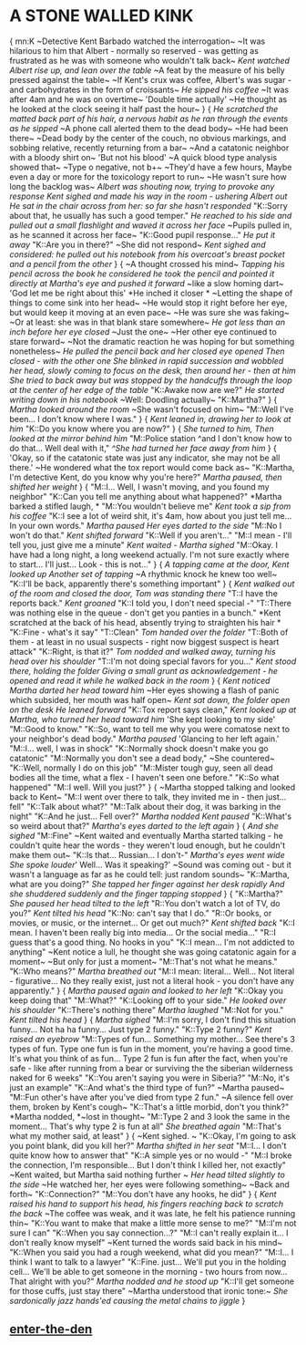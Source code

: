 # A STONE WALLED KINK
{
mn:K
~Detective Kent Barbado watched the interrogation~
~It was hilarious to him that Albert - normally so reserved - was getting as frustrated as he was with someone who wouldn't talk back~
*Kent watched Albert rise up, and lean over the table*
~A feat by the measure of his belly pressed against the table~
~If Kent's crux was coffee, Albert's was sugar - and carbohydrates in the form of croissants~
*He sipped his coffee*
~It was after 4am and he was on overtime~
'Double time actually'
~He thought as he looked at the clock seeing it half past the hour~
}
{
*He scratched the matted back part of his hair, a nervous habit as he ran through the events as he sipped*
~A phone call alerted them to the dead body~
~He had been there~
~Dead body by the center of the couch, no obvious markings, and sobbing relative, recently returning from a bar~
~And a catatonic neighbor with a bloody shirt on~
'But not his blood'
~A quick blood type analysis showed that~
~Type o negative, not b+~
~They'd have a few hours, Maybe even a day or more for the toxicology report to run~
~He wasn't sure how long the backlog was~
*Albert was shouting now, trying to provoke any response*
*Kent sighed and made his way in the room - ushering Albert out*
*He sat in the chair across from her: so far she hasn't responded*
"K::Sorry about that, he usually has such a good temper."
*He reached to his side and pulled out a small flashlight and waved it across her face*
~Pupils pulled in, as he scanned it across her face~
"K::Good pupil response..."
*He put it away*
"K::Are you in there?"
~She did not respond~
*Kent sighed and considered: he pulled out his notebook from his overcoat's breast pocket and a pencil from the other*
}
{
~A thought crossed his mind~
*Tapping his pencil across the book he considered* 
*he took the pencil and pointed it directly at Martha's eye and pushed it forward*
~like a slow homing dart~ 
'God let me be right about this' 
*He inched it closer *
~Letting the shape of things to come sink into her head~ 
~He would stop it right before her eye, but would keep it moving at an even pace~
~He was sure she was faking~
~Or at least: she was in that blank stare somewhere~
*He got less than an inch before her eye closed*
~Just the one~
~Her other eye continued to stare forward~
~Not the dramatic reaction he was hoping for but something nonetheless~
*He pulled the pencil back and her closed eye opened*
*Then closed - with the other one*
*She blinked in rapid succession and wobbled her head, slowly coming to focus on the desk, then around her - then at him* 
*She tried to back away but was stopped by the handcuffs through the loop at the center of her edge of the table*
"K::Awake now are we?"
*He started writing down in his notebook*
~Well: Doodling actually~
"K::Martha?"
}
{
*Martha looked around the room*
~She wasn't focused on him~
"M::Well I've been... 
I don't know where I was."
}
{
*Kent leaned in, drawing her to look at him*
"K::Do you know where you are now?"
}
{
*She turned to him, Then looked at the mirror behind him*
"M::Police station ^and I don't know how to do that... 
Well deal with it,"
*^She had turned her face away from him*
}
{
'Okay, so if the catatonic state was just any indicator, she may not be all there.'
~He wondered what the tox report would come back as~
"K::Martha, I'm detective Kent, do you know why you're here?"
*Martha paused, then shifted her weight*
}
{
"M::I... 
Well, I wasn't moving, and you found my neighbor"
"K::Can you tell me anything about what happened?"
*Martha barked a stifled laugh, *
"M::You wouldn't believe me"
*Kent took a sip from his coffee*
"K::I see a lot of weird shit, it's 4am, how about you just tell me... 
In your own words."
*Martha paused*
*Her eyes darted to the side*
"M::No I won't do that."
*Kent shifted forward*
"K::Well if you aren't..."
"M::I mean - I'll tell you, just give me a minute"
*Kent waited - Martha sighed*
"M::Okay. I have had a long night, a long weekend actually. 
I'm not sure exactly where to start... 
I'll just... 
Look - this is not..."
}
{
*A tapping came at the door, Kent looked up*
*Another set of tapping*
~A rhythmic knock he knew too well~
"K::I'll be back, apparently there's something important"
}
{
*Kent walked out of the room and closed the door, Tom was standing there*
"T::I have the reports back."
*Kent groaned*
"K::I told you, I don't need special -"
"T::There was nothing else in the queue - don't get you panties in a bunch."
*Kent scratched at the back of his head, absently trying to straighten his hair *
"K::Fine - what's it say"
"T::Clean"
*Tom handed over the folder*
"T::Both of them - at least in no usual suspects - right now biggest suspect is heart attack"
"K::Right, is that it?"
*Tom nodded and walked away, turning his head over his shoulder*
"T::I'm not doing special favors for you..."
*Kent stood there, holding the folder*
*Giving a small grunt as acknowledgement - he opened and read it while he walked back in the room*
}
{
*Kent noticed Martha darted her head toward him*
~Her eyes showing a flash of panic which subsided, her mouth was half open~
*Kent sat down, the folder open on the desk*
*He leaned forward*
"K::Tox report says clean,"
*Kent looked up at Martha, who turned her head toward him*
'She kept looking to my side'
"M::Good to know."
"K::So, want to tell me why you were comatose next to your neighbor's dead body."
*Martha paused*
'Glancing to her left again.'
"M::I... well, I was in shock"
"K::Normally shock doesn't make you go catatonic"
"M::Normally you don't see a dead body,"
~She countered~
"K::Well, normally I do on this job"
"M::Mister tough guy, seen all dead bodies all the time, what a flex - I haven't seen one before."
"K::So what happened"
"M::I well. 
Will you just?"
}
{
~Martha stopped talking and looked back to Kent~
"M::I went over there to talk, they invited me in - then just... fell"
"K::Talk about what?"
"M::Talk about their dog, it was barking in the night"
"K::And he just... 
Fell over?"
*Martha nodded*
*Kent paused*
"K::What's so weird about that?"
*Martha's eyes darted to the left again*
}
{
*And she sighed*
"M::Fine"
~Kent waited and eventually Martha started talking - he couldn't quite hear the words - they weren't loud enough, but he couldn't make them out~
"K::Is that... 
Russian... 
I don't-"
*Martha's eyes went wide*
*She spoke louder*'
Well...
Was it speaking?'
~Sound was coming out - but it wasn't a language as far as he could tell: just random sounds~
"K::Martha, what are you doing?"
*She tapped her finger against her desk rapidly*
*And she shuddered suddenly and the finger tapping stopped*
}
{
"K::Martha?"
*She paused her head tilted to the left*
"R::You don't watch a lot of TV, do you?"
*Kent tilted his head*
"K::No: can't say that I do."
"R::Or books, or movies, or music, or the internet... 
Or get out much?"
*Kent shifted back*
"K::I mean. 
I haven't been really big into media... 
Or the social media..."
"R::I guess that's a good thing. 
No hooks in you"
"K::I mean...
I'm not addicted to anything"
~Kent notice a lull, he thought she was going catatonic again for a moment~
~But only for just a moment~
"M::That's not what he means."
"K::Who means?"
*Martha breathed out*
"M::I mean: literal... 
Well... 
Not literal - figurative... 
No they really exist, just not a literal hook - you don't have any apparently."
}
{
*Martha paused again and looked to her left*
"K::Okay you keep doing that"
"M::What?"
"K::Looking off to your side."
*He looked over his shoulder*
"K::There's nothing there"
*Martha laughed*
"M::Not for you."
*Kent tilted his head*
}
{
*Martha sighed*
"M::I'm sorry, I don't find this situation funny... 
Not ha ha funny... 
Just type 2 funny."
"K::Type 2 funny?"
*Kent raised an eyebrow*
"M::Types of fun...
Something my mother... 
See there's 3 types of fun. 
Type one fun is fun in the moment, you're having a good time. 
It's what you think of as fun... 
Type 2 fun is fun after the fact, when you're safe - like after running from a bear or surviving the the siberian wilderness naked for 6 weeks"
"K::You aren't saying you were in Siberia?"
"M::No, it's just an example"
"K::And what's the third type of fun?"
~Martha paused~
"M::Fun other's have after you've died from type 2 fun."
~A silence fell over them, broken by Kent's cough~
"K::That's a little morbid, don't you think?"
*Martha nodded, *~lost in thought~
"M::Type 2 and 3 look the same in the moment...
That's why type 2 is fun at all"
*She breathed again*
"M::That's what my mother said, at least"
}
{
~Kent sighed. ~
"K::Okay, I'm going to ask you point blank, did you kill her?"
*Martha shifted in her seat*
"M::I... 
I don't quite know how to answer that"
"K::A simple yes or no would -"
"M::I broke the connection, I'm responsible... 
But I don't think I killed her, not exactly"
~Kent waited, but Martha said nothing further ~
*Her head tilted slightly to the side*
~He watched her, her eyes were following something~
~Back and forth~
"K::Connection?"
"M::You don't have any hooks, he did"
}
{
*Kent raised his hand to support his head, his fingers reaching back to scratch the back*
~The coffee was weak, and it was late, he felt his patience running thin~
"K::You want to make that make a little more sense to me?"
"M::I'm not sure I can"
"K::When you say connection...?"
"M::I can't really explain it...
 I don't really know myself"
~Kent turned the words said back in his mind~
"K::When you said you had a rough weekend, what did you mean?"
"M::I...
I think I want to talk to a lawyer"
"K::Fine. just... 
We'll put you in the holding cell...
We'll be able to get someone in the morning - two hours from now... 
That alright with you?"
*Martha nodded and he stood up*
"K::I'll get someone for those cuffs, just stay there"
~Martha understood that ironic tone:~
*She sardonically jazz hands'ed causing the metal chains to jiggle*
}

## [enter-the-den](enter-the-den.md)

